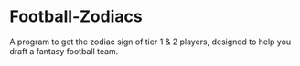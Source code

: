 # Football-Zodiacs
A program to get the zodiac sign of tier 1 &amp; 2 players, designed to help you draft a fantasy football team.
